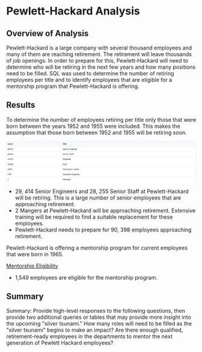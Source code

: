 # Pewlett-Hackard Analysis

## Overview of Analysis

Pewlett-Hackard is a large company with several thousand employees and many of them are reaching retirement. The retirement will leave thousands of job openings. In order to prepare for this, Pewlett-Hackard will need to determine who will be retiring in the next few years and how many positions need to be filled. SQL was used to determine the number of retiring employees per title and to identify employees that are eligible for a mentorship program that Pewlett-Hackard is offering. 

## Results

To determine the number of employees retiring per title only those that were born between the years 1952 and 1955 were included. This makes the assumption that those born between 1952 and 1955 will be retiring soon.

![retiring_titles](https://github.com/mdhugge/Pewlett-Hackard-Analysis/blob/main/Data/retiring_titles.png)

-	29, 414 Senior Engineers and 28, 255 Senior Staff at Pewlett-Hackard will be retiring. This is a large number of senior employees that are approaching retirement. 
-	2 Mangers at Pewlett-Hackard will be approaching retirement. Extensive training will be required to find a suitable replacement for these employees. 
- Pewlett-Hackard needs to prepare for 90, 398 employees approaching retirement. 

Pewlett-Hackard is offering a mentorship program for current employees that were born in 1965. 

[Mentorship Eligibility](https://github.com/mdhugge/Pewlett-Hackard-Analysis/blob/main/Data/mentorship_eligibility.csv)

- 1,549 employees are eligible for the mentorship program. 


## Summary

Summary: Provide high-level responses to the following questions, then provide two additional queries or tables that may provide more insight into the upcoming "silver tsunami."
How many roles will need to be filled as the "silver tsunami" begins to make an impact?
Are there enough qualified, retirement-ready employees in the departments to mentor the next generation of Pewlett Hackard employees?
